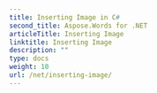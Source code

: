 ```yaml
---
title: Inserting Image in C#
second_title: Aspose.Words for .NET
articleTitle: Inserting Image
linktitle: Inserting Image
description: ""
type: docs
weight: 10
url: /net/inserting-image/
---
```


